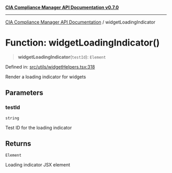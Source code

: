 [**CIA Compliance Manager API Documentation v0.7.0**](../README.md)

***

[CIA Compliance Manager API Documentation](../globals.md) / widgetLoadingIndicator

# Function: widgetLoadingIndicator()

> **widgetLoadingIndicator**(`testId`): `Element`

Defined in: [src/utils/widgetHelpers.tsx:318](https://github.com/Hack23/cia-compliance-manager/blob/main/src/utils/widgetHelpers.tsx#L318)

Render a loading indicator for widgets

## Parameters

### testId

`string`

Test ID for the loading indicator

## Returns

`Element`

Loading indicator JSX element
